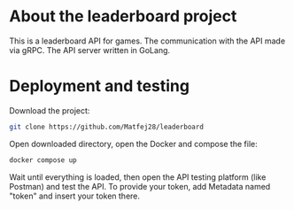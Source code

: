 # About the leaderboard project

 This is a leaderboard API for games. The communication with the API made via gRPC. The API server written in GoLang.

# Deployment and testing

 Download the project:
 ```bash
 git clone https://github.com/Matfej28/leaderboard
  ```
 Open downloaded directory, open the Docker and compose the file:
 ```bash
 docker compose up
  ```
Wait until everything is loaded, then open the API testing platform (like Postman) and test the API. To provide your token, add Metadata named "token" and insert your token there.
